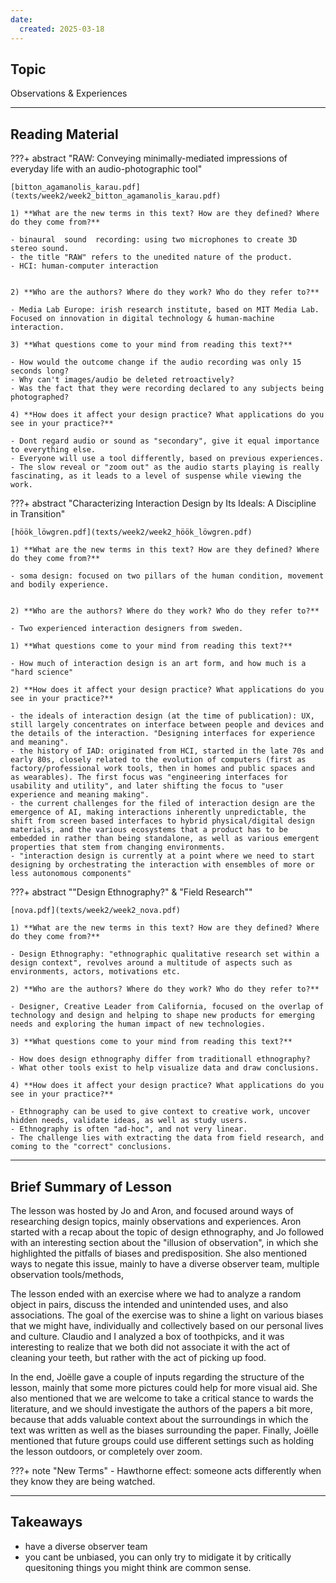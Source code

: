 ```yaml
---
date:
  created: 2025-03-18
---
```


## Topic
Observations & Experiences

___

## Reading Material

???+ abstract "RAW: Conveying minimally-mediated impressions of everyday life with an audio-photographic tool"

    [bitton_agamanolis_karau.pdf](texts/week2/week2_bitton_agamanolis_karau.pdf)

    1) **What are the new terms in this text? How are they defined? Where do they come from?**

    - binaural  sound  recording: using two microphones to create 3D stereo sound.
    - the title "RAW" refers to the unedited nature of the product.
    - HCI: human-computer interaction


    2) **Who are the authors? Where do they work? Who do they refer to?**

    - Media Lab Europe: irish research institute, based on MIT Media Lab. Focused on innovation in digital technology & human-machine interaction.

    3) **What questions come to your mind from reading this text?**

    - How would the outcome change if the audio recording was only 15 seconds long?
    - Why can't images/audio be deleted retroactively?
    - Was the fact that they were recording declared to any subjects being photographed?

    4) **How does it affect your design practice? What applications do you see in your practice?**

    - Dont regard audio or sound as "secondary", give it equal importance to everything else.
    - Everyone will use a tool differently, based on previous experiences.
    - The slow reveal or "zoom out" as the audio starts playing is really fascinating, as it leads to a level of suspense while viewing the work.


???+ abstract "Characterizing Interaction Design by Its Ideals: A Discipline in Transition"

    [höök_löwgren.pdf](texts/week2/week2_höök_löwgren.pdf)

    1) **What are the new terms in this text? How are they defined? Where do they come from?** 

    - soma design: focused on two pillars of the human condition, movement and bodily experience.


    2) **Who are the authors? Where do they work? Who do they refer to?**

    - Two experienced interaction designers from sweden.

    1) **What questions come to your mind from reading this text?**

    - How much of interaction design is an art form, and how much is a "hard science"

    2) **How does it affect your design practice? What applications do you see in your practice?**

    - the ideals of interaction design (at the time of publication): UX, still largely concentrates on interface between people and devices and the details of the interaction. "Designing interfaces for experience and meaning".
    - the history of IAD: originated from HCI, started in the late 70s and early 80s, closely related to the evolution of computers (first as factory/professional work tools, then in homes and public spaces and as wearables). The first focus was "engineering interfaces for usability and utility", and later shifting the focus to "user experience and meaning making".
    - the current challenges for the filed of interaction design are the emergence of AI, making interactions inherently unpredictable, the shift from screen based interfaces to hybrid physical/digital design materials, and the various ecosystems that a product has to be embedded in rather than being standalone, as well as various emergent properties that stem from changing environments.
    - "interaction design is currently at a point where we need to start 
    designing by orchestrating the interaction with ensembles of more or less autonomous components"


???+ abstract ""Design Ethnography?" & "Field Research""

    [nova.pdf](texts/week2/week2_nova.pdf)

    1) **What are the new terms in this text? How are they defined? Where do they come from?**

    - Design Ethnography: "ethnographic qualitative research set within a design context", revolves around a multitude of aspects such as environments, actors, motivations etc.

    2) **Who are the authors? Where do they work? Who do they refer to?**

    - Designer, Creative Leader from California, focused on the overlap of technology and design and helping to shape new products for emerging needs and exploring the human impact of new technologies.

    3) **What questions come to your mind from reading this text?**

    - How does design ethnography differ from traditionall ethnography?
    - What other tools exist to help visualize data and draw conclusions.

    4) **How does it affect your design practice? What applications do you see in your practice?**

    - Ethnography can be used to give context to creative work, uncover hidden needs, validate ideas, as well as study users.
    - Ethnography is often "ad-hoc", and not very linear.
    - The challenge lies with extracting the data from field research, and coming to the "correct" conclusions.


___

## Brief Summary of Lesson
The lesson was hosted by Jo and Aron, and focused around ways of researching design topics, mainly observations and experiences. Aron started with a recap about the topic of design ethnography, and Jo followed with an interesting section about the "illusion of observation", in which she highlighted the pitfalls of biases and predisposition. She also mentioned ways to negate this issue, mainly to have a diverse observer team, multiple observation tools/methods, 

The lesson ended with an exercise where we had to analyze a random object in pairs, discuss the intended and unintended uses, and also associations. The goal of the exercise was to shine a light on various biases that we might have, individually and collectively based on our personal lives and culture. Claudio and I analyzed a box of toothpicks, and it was interesting to realize that we both did not associate it with the act of cleaning your teeth, but rather with the act of picking up food.

In the end, Joëlle gave a couple of inputs regarding the structure of the lesson, mainly that some more pictures could help for more visual aid. She also mentioned that we are welcome to take a critical stance to wards the literature, and we should investigate the authors of the papers a bit more, because that adds valuable context about the surroundings in which the text was written as well as the biases surrounding the paper. Finally, Joëlle mentioned that future groups could use different settings such as holding the lesson outdoors, or completely over zoom.

???+ note "New Terms"
    - Hawthorne effect: someone acts differently when they know they are being watched.

___

## Takeaways
- have a diverse observer team
- you cant be unbiased, you can only try to midigate it by critically quesitoning things you might think are common sense.